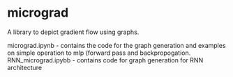 # micrograd
A library to depict gradient flow using graphs.

micrograd.ipynb - contains the code for the graph generation and examples on simple operation to mlp (forward pass and backpropogation.
RNN_micrograd.ipybb - contains code for graph generation for RNN architecture

